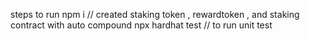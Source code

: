 steps to run
npm i
// created  staking token , rewardtoken , and staking contract with auto compound
npx hardhat test // to run unit test

